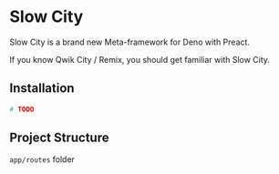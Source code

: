 # Slow City

Slow City is a brand new Meta-framework for Deno with Preact.

If you know Qwik City / Remix, you should get familiar with Slow City.

## Installation

```bash
# TODO
```

## Project Structure

`app/routes` folder

